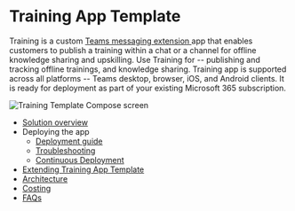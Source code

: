 # Training App Template

Training is a custom [Teams messaging
extension ](https://docs.microsoft.com/en-us/microsoftteams/platform/messaging-extensions/what-are-messaging-extensions)app
that enables customers to publish a training within a chat or a channel
for offline knowledge sharing and upskilling. Use Training for --
publishing and tracking offline trainings, and knowledge sharing.
Training app is supported across all platforms -- Teams desktop,
browser, iOS, and Android clients. It is ready for deployment as part of
your existing Microsoft 365 subscription.

![Training Template Compose screen](./images/TrainingTemplateCompose.gif)
* [Solution overview](Solution-overview.md)
* Deploying the app
    * [Deployment guide](Deployment-guide.md)
    * [Troubleshooting](Troubleshooting.md)
    * [Continuous Deployment](Continuous-deployment.md)
* [Extending Training App Template](Taking-it-further.md)
* [Architecture](Solution-overview.md)
* [Costing](Costing.md)
* [FAQs](Frequently-asked-questions.md)